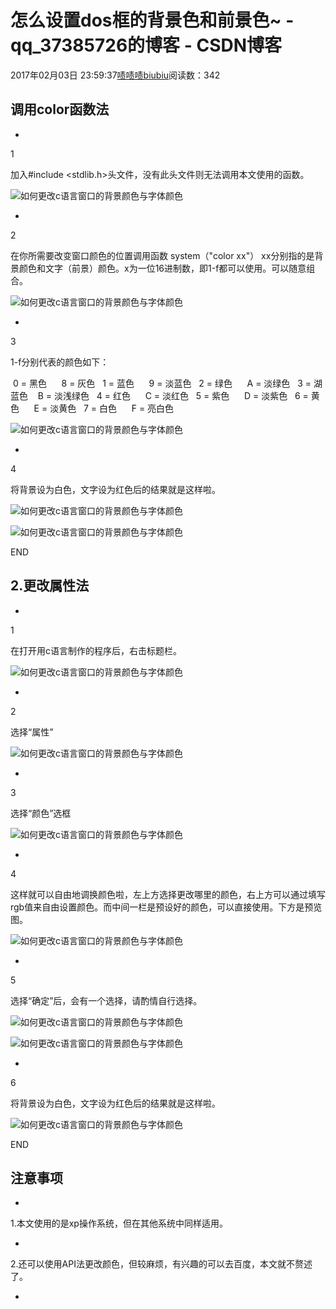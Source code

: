 # 怎么设置dos框的背景色和前景色~ - qq_37385726的博客 - CSDN博客





2017年02月03日 23:59:37[啧啧啧biubiu](https://me.csdn.net/qq_37385726)阅读数：342











## 调用color函数法



- 

1



加入#include <stdlib.h>头文件，没有此头文件则无法调用本文使用的函数。



![如何更改c语言窗口的背景颜色与字体颜色](http://g.hiphotos.baidu.com/exp/w=500/sign=f54ebede7cf0f736d8fe4c013a54b382/b999a9014c086e0643bfb7ea06087bf40ad1cb78.jpg)


- 

2



在你所需要改变窗口颜色的位置调用函数 system（"color xx"） xx分别指的是背景颜色和文字（前景）颜色。x为一位16进制数，即1-f都可以使用。可以随意组合。



![如何更改c语言窗口的背景颜色与字体颜色](http://a.hiphotos.baidu.com/exp/w=500/sign=12d1fe8769224f4a5799731339f69044/e850352ac65c1038f3694663b6119313b07e8978.jpg)


- 

3



1-f分别代表的颜色如下：


 0 = 黑色      8 = 灰色   1 = 蓝色      9 = 淡蓝色   2 = 绿色      A = 淡绿色   3 = 湖蓝色    B = 淡浅绿色   4 = 红色      C = 淡红色   5 = 紫色      D = 淡紫色   6 = 黄色      E = 淡黄色   7 = 白色      F = 亮白色



![如何更改c语言窗口的背景颜色与字体颜色](http://b.hiphotos.baidu.com/exp/w=500/sign=1baad8a908d79123e0e094749d355917/fcfaaf51f3deb48f5d7e297ff41f3a292df57878.jpg)


- 

4



将背景设为白色，文字设为红色后的结果就是这样啦。





![如何更改c语言窗口的背景颜色与字体颜色](http://d.hiphotos.baidu.com/exp/w=500/sign=844c77867b3e6709be0045ff0bc69fb8/34fae6cd7b899e512c79b1b546a7d933c9950d9f.jpg)

![如何更改c语言窗口的背景颜色与字体颜色](http://a.hiphotos.baidu.com/exp/w=500/sign=ed2b605555da81cb4ee683cd6267d0a4/42a98226cffc1e17cac704904e90f603738de913.jpg)


END





## 2.更改属性法



- 

1



在打开用c语言制作的程序后，右击标题栏。



![如何更改c语言窗口的背景颜色与字体颜色](http://b.hiphotos.baidu.com/exp/w=500/sign=6e6fddc8212dd42a5f0901ab333a5b2f/2fdda3cc7cd98d10b8ac8490253fb80e7bec9013.jpg)


- 

2



选择“属性”



![如何更改c语言窗口的背景颜色与字体颜色](http://g.hiphotos.baidu.com/exp/w=500/sign=35a223c00bb30f24359aec03f894d192/8718367adab44aed60583645b71c8701a18bfb79.jpg)


- 

3



选择“颜色”选框



![如何更改c语言窗口的背景颜色与字体颜色](http://d.hiphotos.baidu.com/exp/w=500/sign=db7deed2fff2b211e42e854efa816511/e61190ef76c6a7ef055e2087f9faaf51f3de6613.jpg)


- 

4



这样就可以自由地调换颜色啦，左上方选择更改哪里的颜色，右上方可以通过填写rgb值来自由设置颜色。而中间一栏是预设好的颜色，可以直接使用。下方是预览图。



![如何更改c语言窗口的背景颜色与字体颜色](http://h.hiphotos.baidu.com/exp/w=500/sign=edf24f42532c11dfded1bf2353266255/500fd9f9d72a6059aa0669bb2c34349b033bba79.jpg)


- 

5



选择“确定”后，会有一个选择，请酌情自行选择。



![如何更改c语言窗口的背景颜色与字体颜色](http://a.hiphotos.baidu.com/exp/w=500/sign=a29ff77c2a738bd4c421b231918a876c/b3fb43166d224f4a588ffbb20df790529822d179.jpg)

![如何更改c语言窗口的背景颜色与字体颜色](http://d.hiphotos.baidu.com/exp/w=500/sign=089b091e885494ee87220f191df4e0e1/d0c8a786c9177f3e9c4c74ac74cf3bc79f3d5613.jpg)


- 

6



将背景设为白色，文字设为红色后的结果就是这样啦。



![如何更改c语言窗口的背景颜色与字体颜色](http://d.hiphotos.baidu.com/exp/w=500/sign=bd581542f91f4134e037057e151e95c1/80cb39dbb6fd5266cb50b4b5af18972bd4073613.jpg)


END





## 注意事项



- 
1.本文使用的是xp操作系统，但在其他系统中同样适用。

- 
2.还可以使用API法更改颜色，但较麻烦，有兴趣的可以去百度，本文就不赘述了。





- 







